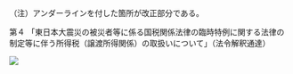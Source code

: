 （注）アンダーラインを付した箇所が改正部分である。

第４ 「東日本大震災の被災者等に係る国税関係法律の臨時特例に関する法律の制定等に伴う所得税（譲渡所得関係）の取扱いについて」（法令解釈通達）

![](https://www.nta.go.jp/tmp/e3153972-8165-458d-b6b6-5aa1c0f58a48/images/7f5b599d45729f779be04ddee38fa102e623e8ddc5bb35ddc35a3dd7fee8d605.jpg)